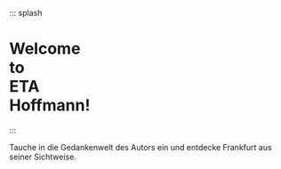 ::: splash

# Welcome<br/>to<br/>ETA<br/>Hoffmann!

:::

Tauche in die Gedankenwelt des Autors ein und entdecke Frankfurt aus seiner Sichtweise.
